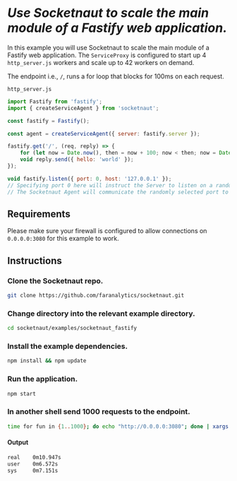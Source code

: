 # *Use Socketnaut to scale the main module of a Fastify web application.*

In this example you will use Socketnaut to scale the main module of a Fastify web application.  The `ServiceProxy` is configured to start up 4 `http_server.js` workers and scale up to 42 workers on demand.

The endpoint i.e., `/`, runs a for loop that blocks for 100ms on each request.

`http_server.js`
```js
import Fastify from 'fastify';
import { createServiceAgent } from 'socketnaut';

const fastify = Fastify();

const agent = createServiceAgent({ server: fastify.server });

fastify.get('/', (req, reply) => {
    for (let now = Date.now(), then = now + 100; now < then; now = Date.now()); // Block for 100 milliseconds.
    void reply.send({ hello: 'world' });
});

void fastify.listen({ port: 0, host: '127.0.0.1' });
// Specifying port 0 here will instruct the Server to listen on a random port.  
// The Socketnaut Agent will communicate the randomly selected port to the ServiceProxy.
```

## Requirements
Please make sure your firewall is configured to allow connections on `0.0.0.0:3080` for this example to work.

## Instructions

### Clone the Socketnaut repo.
```bash
git clone https://github.com/faranalytics/socketnaut.git
```
### Change directory into the relevant example directory.
```bash
cd socketnaut/examples/socketnaut_fastify
```
### Install the example dependencies.
```bash
npm install && npm update
```
### Run the application.
```bash
npm start
```
### In another shell send 1000 requests to the endpoint.
```bash
time for fun in {1..1000}; do echo "http://0.0.0.0:3080"; done | xargs -n1 -P1000 curl
```
#### Output
```bash
real    0m10.947s
user    0m6.572s
sys     0m7.151s
```